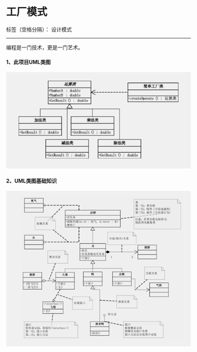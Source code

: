 ﻿# 工厂模式

标签（空格分隔）： 设计模式

---

编程是一门技术，更是一门艺术。

#### 1、此项目UML类图

![此处输入图片的描述][1]


  [1]: https://raw.githubusercontent.com/xbfighting/LearnDesignPatterns/master/DesignPatternsPractices/Images/C1/c1_uml.png
 
 #### 2、UML类图基础知识

![此处输入图片的描述][2]


  [2]: https://raw.githubusercontent.com/xbfighting/LearnDesignPatterns/master/DesignPatternsPractices/Images/C1/c1_uml_2.png
  
